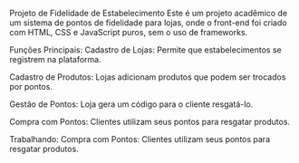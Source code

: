 Projeto de Fidelidade de Estabelecimento
Este é um projeto acadêmico de um sistema de pontos de fidelidade para lojas, onde o front-end foi criado com HTML, CSS e JavaScript puros, sem o uso de frameworks.

Funções Principais:
Cadastro de Lojas: Permite que estabelecimentos se registrem na plataforma.

Cadastro de Produtos: Lojas adicionam produtos que podem ser trocados por pontos.

Gestão de Pontos: Loja gera um código para o cliente resgatá-lo.

Compra com Pontos: Clientes utilizam seus pontos para resgatar produtos.

Trabalhando:
Compra com Pontos: Clientes utilizam seus pontos para resgatar produtos.
